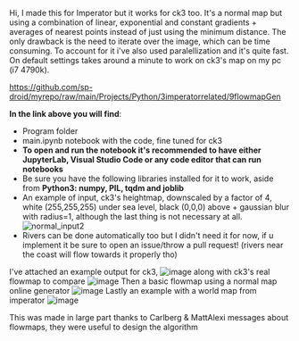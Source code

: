 Hi, I made this for Imperator but it works for ck3 too. It's a normal map but using a combination of linear, exponential and constant gradients + averages of nearest points instead of just using the minimum distance. The only drawback is the need to iterate over the image, which can be time consuming. To account for it i've also used paralellization and it's quite fast. On default settings takes around a minute to work on ck3's map on my pc (i7 4790k). 

https://github.com/sp-droid/myrepo/raw/main/Projects/Python/3imperatorrelated/9flowmapGen

**In the link above you will find**:
- Program folder
- main.ipynb notebook with the code, fine tuned for ck3
- **To open and run the notebook it's recommended to have either JupyterLab, Visual Studio Code or any code editor that can run notebooks**
- Be sure you have the following libraries installed for it to work, aside from **Python3: numpy, PIL, tqdm and joblib**
- An example of input, ck3's heightmap, downscaled by a factor of 4, white (255,255,255) under sea level, black (0,0,0) above + gaussian blur with radius=1, although the last thing is not necessary at all.
![normal_input2](https://user-images.githubusercontent.com/52839915/175094023-2860834a-66a6-487c-8b12-456b15b10aa1.png)
- Rivers can be done automatically too but I didn't need it for now, if u implement it be sure to open an issue/throw a pull request! (rivers near the coast will flow towards it properly tho)

I've attached an example output for ck3, ![image](https://user-images.githubusercontent.com/52839915/175093775-eafbe03c-b025-4ecf-8577-585f2a701617.png) along with ck3's real flowmap to compare ![image](https://user-images.githubusercontent.com/52839915/175093858-a5b5e927-4258-48a5-9421-95446e458170.png)
Then a basic flowmap using a normal map online generator ![image](https://user-images.githubusercontent.com/52839915/175093908-4bb28cbc-3684-4381-b11d-b3f404572cd4.png)
Lastly an example with a world map from imperator ![image](https://user-images.githubusercontent.com/52839915/175093934-d2353273-4e32-46cb-b122-710305fb6fee.png)

This was made in large part thanks to Carlberg & MattAlexi messages about flowmaps, they were useful to design the algorithm  

